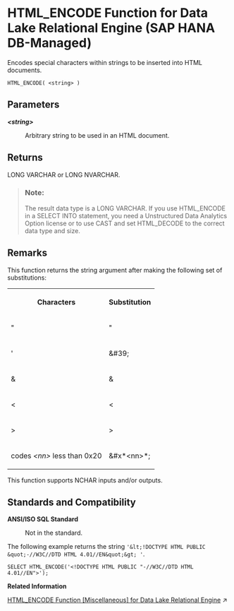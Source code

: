 <!-- loio93a8ffefb9d74ce5a0354d391cafc925 -->

# HTML\_ENCODE Function for Data Lake Relational Engine \(SAP HANA DB-Managed\)

Encodes special characters within strings to be inserted into HTML documents.



```
HTML_ENCODE( <string> )
```



<a name="loio93a8ffefb9d74ce5a0354d391cafc925__section_cg5_pmg_trb"/>

## Parameters


<dl>
<dt><b>

 *<string\>* 

</b></dt>
<dd>

Arbitrary string to be used in an HTML document.



</dd>
</dl>



<a name="loio93a8ffefb9d74ce5a0354d391cafc925__section_lrh_qmg_trb"/>

## Returns

LONG VARCHAR or LONG NVARCHAR.

> ### Note:  
> The result data type is a LONG VARCHAR. If you use HTML\_ENCODE in a SELECT INTO statement, you need a Unstructured Data Analytics Option license or to use CAST and set HTML\_DECODE to the correct data type and size.



<a name="loio93a8ffefb9d74ce5a0354d391cafc925__section_uj4_rmg_trb"/>

## Remarks

This function returns the string argument after making the following set of substitutions:


<table>
<tr>
<th valign="top">

Characters



</th>
<th valign="top">

Substitution



</th>
</tr>
<tr>
<td valign="top">

"



</td>
<td valign="top">

&quot;



</td>
</tr>
<tr>
<td valign="top">

'



</td>
<td valign="top">

&\#39;



</td>
</tr>
<tr>
<td valign="top">

&



</td>
<td valign="top">

&amp;



</td>
</tr>
<tr>
<td valign="top">

<



</td>
<td valign="top">

&lt;



</td>
</tr>
<tr>
<td valign="top">

\>



</td>
<td valign="top">

&gt;



</td>
</tr>
<tr>
<td valign="top">

codes *<nn\>* less than 0x20



</td>
<td valign="top">

&\#x*<nn\>*;



</td>
</tr>
</table>

This function supports NCHAR inputs and/or outputs.



<a name="loio93a8ffefb9d74ce5a0354d391cafc925__section_k4t_lm3_wrb"/>

## Standards and Compatibility


<dl>
<dt><b>

ANSI/ISO SQL Standard

</b></dt>
<dd>

Not in the standard.



</dd>
</dl>



The following example returns the string `'&lt;!DOCTYPE HTML PUBLIC &quot;-//W3C//DTD HTML 4.01//EN&quot;&gt; '`.

```
SELECT HTML_ENCODE('<!DOCTYPE HTML PUBLIC "-//W3C//DTD HTML 4.01//EN">');
```

**Related Information**  


[HTML_ENCODE Function [Miscellaneous] for Data Lake Relational Engine](https://help.sap.com/viewer/19b3964099384f178ad08f2d348232a9/2023_1_QRC/en-US/81f8c4b16ce21014aa14a17df2f5d8b1.html "Encodes special characters within strings to be inserted into HTML documents.") :arrow_upper_right:

